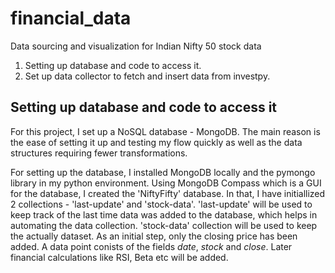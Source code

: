 # financial_data
Data sourcing and visualization for Indian Nifty 50 stock data

1. Setting up database and code to access it.
2. Set up data collector to fetch and insert data from investpy.



## Setting up database and code to access it

For this project, I set up a NoSQL database - MongoDB. The main reason is the ease of setting it up and testing my flow quickly as well as the data structures requiring fewer transformations.

For setting up the database, I installed MongoDB locally and the pymongo library in my python environment. Using MongoDB Compass which is a GUI for the database, I created the 'NiftyFifty' database. In that, I have initiallized 2 collections - 'last-update' and 'stock-data'. 'last-update' will be used to keep track of the last time data was added to the database, which helps in automating the data collection. 'stock-data' collection will be used to keep the actually dataset. As an initial step, only the closing price has been added. A data point conists of the fields *date*, *stock* and *close*. Later financial calculations like RSI, Beta etc will be added.
